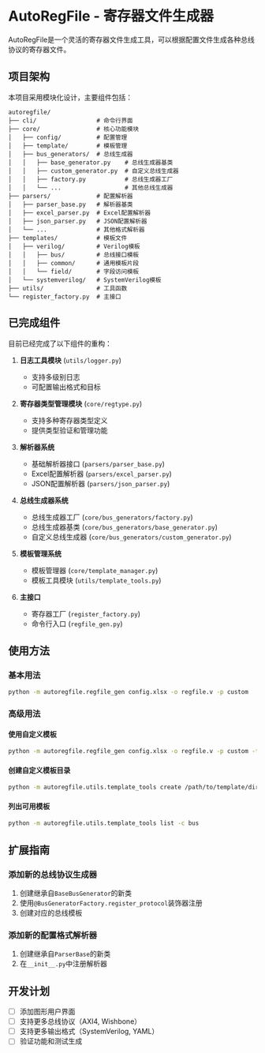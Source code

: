 # AutoRegFile - 寄存器文件生成器

AutoRegFile是一个灵活的寄存器文件生成工具，可以根据配置文件生成各种总线协议的寄存器文件。

## 项目架构

本项目采用模块化设计，主要组件包括：

```
autoregfile/
├── cli/                 # 命令行界面
├── core/                # 核心功能模块
│   ├── config/          # 配置管理
│   ├── template/        # 模板管理
│   ├── bus_generators/  # 总线生成器
│   │   ├── base_generator.py    # 总线生成器基类
│   │   ├── custom_generator.py  # 自定义总线生成器
│   │   ├── factory.py           # 总线生成器工厂
│   │   └── ...                  # 其他总线生成器
├── parsers/             # 配置解析器
│   ├── parser_base.py   # 解析器基类
│   ├── excel_parser.py  # Excel配置解析器
│   ├── json_parser.py   # JSON配置解析器
│   └── ...              # 其他格式解析器
├── templates/           # 模板文件
│   ├── verilog/         # Verilog模板
│   │   ├── bus/         # 总线接口模板
│   │   ├── common/      # 通用模板片段
│   │   └── field/       # 字段访问模板
│   └── systemverilog/   # SystemVerilog模板
├── utils/               # 工具函数
└── register_factory.py  # 主接口
```

## 已完成组件

目前已经完成了以下组件的重构：

1. **日志工具模块** (`utils/logger.py`)
   - 支持多级别日志
   - 可配置输出格式和目标

2. **寄存器类型管理模块** (`core/regtype.py`)
   - 支持多种寄存器类型定义
   - 提供类型验证和管理功能

3. **解析器系统** 
   - 基础解析器接口 (`parsers/parser_base.py`)
   - Excel配置解析器 (`parsers/excel_parser.py`)
   - JSON配置解析器 (`parsers/json_parser.py`)

4. **总线生成器系统**
   - 总线生成器工厂 (`core/bus_generators/factory.py`)
   - 总线生成器基类 (`core/bus_generators/base_generator.py`)
   - 自定义总线生成器 (`core/bus_generators/custom_generator.py`)

5. **模板管理系统**
   - 模板管理器 (`core/template_manager.py`)
   - 模板工具模块 (`utils/template_tools.py`)

6. **主接口**
   - 寄存器工厂 (`register_factory.py`)
   - 命令行入口 (`regfile_gen.py`)

## 使用方法

### 基本用法

```bash
python -m autoregfile.regfile_gen config.xlsx -o regfile.v -p custom
```

### 高级用法

#### 使用自定义模板

```bash
python -m autoregfile.regfile_gen config.xlsx -o regfile.v -p custom -t /path/to/template/dir
```

#### 创建自定义模板目录

```bash
python -m autoregfile.utils.template_tools create /path/to/template/dir -p custom
```

#### 列出可用模板

```bash
python -m autoregfile.utils.template_tools list -c bus
```

## 扩展指南

### 添加新的总线协议生成器

1. 创建继承自`BaseBusGenerator`的新类
2. 使用`@BusGeneratorFactory.register_protocol`装饰器注册
3. 创建对应的总线模板

### 添加新的配置格式解析器

1. 创建继承自`ParserBase`的新类
2. 在`__init__.py`中注册解析器

## 开发计划

- [ ] 添加图形用户界面
- [ ] 支持更多总线协议（AXI4, Wishbone）
- [ ] 支持更多输出格式（SystemVerilog, YAML）
- [ ] 验证功能和测试生成 